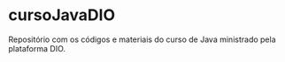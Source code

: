 # cursoJavaDIO
Repositório com os códigos e materiais do curso de Java ministrado pela plataforma DIO.
